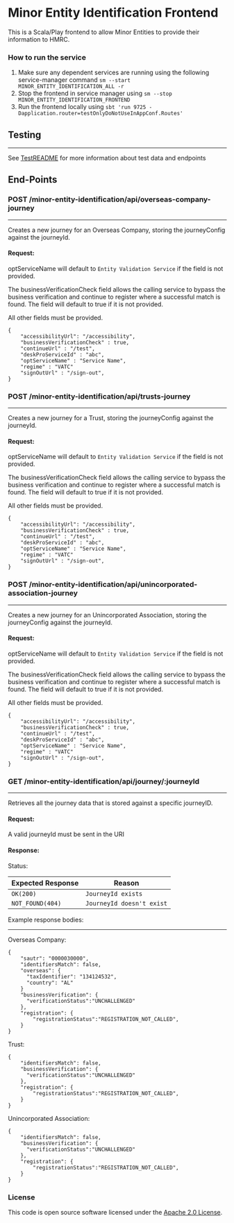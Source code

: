 # Minor Entity Identification Frontend

This is a Scala/Play frontend to allow Minor Entities to provide their information to HMRC.

### How to run the service
1. Make sure any dependent services are running using the following service-manager command `sm --start MINOR_ENTITY_IDENTIFICATION_ALL -r`
2. Stop the frontend in service manager using `sm --stop MINOR_ENTITY_IDENTIFICATION_FRONTEND`
3. Run the frontend locally using
   `sbt 'run 9725 -Dapplication.router=testOnlyDoNotUseInAppConf.Routes'`

## Testing

---
See [TestREADME](TestREADME.md) for more information about test data and endpoints

## End-Points

### POST /minor-entity-identification/api/overseas-company-journey

---
Creates a new journey for an Overseas Company, storing the journeyConfig against the journeyId.
#### Request:

optServiceName will default to `Entity Validation Service` if the field is not provided.

The businessVerificationCheck field allows the calling service to bypass the business verification and
continue to register where a successful match is found. The field will default to true if it is not provided.

All other fields must be provided.

```
{
    "accessibilityUrl": "/accessibility",
    "businessVerificationCheck" : true,
    "continueUrl" : "/test",
    "deskProServiceId" : "abc",
    "optServiceName" : "Service Name",
    "regime" : "VATC"    
    "signOutUrl" : "/sign-out",
}
```

### POST /minor-entity-identification/api/trusts-journey

---
Creates a new journey for a Trust, storing the journeyConfig against the journeyId.
#### Request:

optServiceName will default to `Entity Validation Service` if the field is not provided.

The businessVerificationCheck field allows the calling service to bypass the business verification and
continue to register where a successful match is found. The field will default to true if it is not provided.

All other fields must be provided.

```
{
    "accessibilityUrl": "/accessibility",
    "businessVerificationCheck" : true,
    "continueUrl" : "/test",
    "deskProServiceId" : "abc",
    "optServiceName" : "Service Name",
    "regime" : "VATC"    
    "signOutUrl" : "/sign-out",
}
```

### POST /minor-entity-identification/api/unincorporated-association-journey

---
Creates a new journey for an Unincorporated Association, storing the journeyConfig against the journeyId.
#### Request:

optServiceName will default to `Entity Validation Service` if the field is not provided.

The businessVerificationCheck field allows the calling service to bypass the business verification and
continue to register where a successful match is found. The field will default to true if it is not provided.

All other fields must be provided.

```
{
    "accessibilityUrl": "/accessibility",
    "businessVerificationCheck" : true,
    "continueUrl" : "/test",
    "deskProServiceId" : "abc",
    "optServiceName" : "Service Name",
    "regime" : "VATC"    
    "signOutUrl" : "/sign-out",
}
```

### GET /minor-entity-identification/api/journey/:journeyId

---
Retrieves all the journey data that is stored against a specific journeyID.
#### Request:
A valid journeyId must be sent in the URI

#### Response:
Status:

| Expected Response                       | Reason
|-----------------------------------------|------------------------------
| ```OK(200)```                           |  ```JourneyId exists```
| ```NOT_FOUND(404)```                    | ```JourneyId doesn't exist```

Example response bodies:

---
Overseas Company:
```
{
    "sautr": "0000030000",
    "identifiersMatch": false,
    "overseas": { 
      "taxIdentifier": "134124532", 
      "country": "AL" 
    } 
    "businessVerification": {
      "verificationStatus":"UNCHALLENGED"
    },
    "registration": {
        "registrationStatus":"REGISTRATION_NOT_CALLED",
    }
}
```
Trust:
```
{
    "identifiersMatch": false,
    "businessVerification": {
      "verificationStatus":"UNCHALLENGED"
    },
    "registration": {
        "registrationStatus":"REGISTRATION_NOT_CALLED",
    }
}
```

Unincorporated Association:
```
{
    "identifiersMatch": false,
    "businessVerification": {
      "verificationStatus":"UNCHALLENGED"
    },
    "registration": {
        "registrationStatus":"REGISTRATION_NOT_CALLED",
    }
}
```

### License

This code is open source software licensed under the [Apache 2.0 License]("http://www.apache.org/licenses/LICENSE-2.0.html").